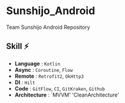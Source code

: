 # Sunshijo_Android
Team Sunshijo Android Repository

## Skill ⚡️
- **Language** : `Kotlin`
- **Async** : `Coroutine`, `Flow`
- **Remote** : `Retrofit2`, `OkHttp3`
- **DI** : `Hilt`
- **Code** : `GitFlow`, `CI`, `GitKraken`, `Github`
- **Architecture** : `MVVM' 'CleanArchitecture'
